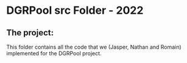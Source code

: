 # DGRPool src Folder - 2022

## The project: 
This folder contains all the code that we (Jasper, Nathan and Romain) implemented for the DGRPool project.
